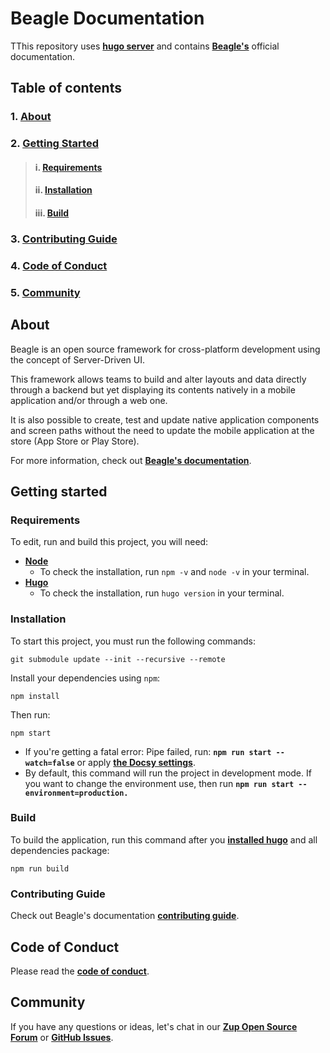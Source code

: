 
# **Beagle Documentation**
TThis repository uses [**hugo server**](https://gohugo.io/commands/hugo_server/) and contains **[Beagle's](https://docs.usebeagle.io/v1.10/)** official documentation.

## **Table of contents**
### 1. [**About**](#About)
### 2. [**Getting Started**](#getting-started)
> #### i. [**Requirements**](#requirements)
> #### ii. [**Installation**](#installation)
> #### iii. [**Build**](#build)
### 3. [**Contributing Guide**](#contributing-guide)
### 4. [**Code of Conduct**](#code-of-conduct)
### 5. [**Community**](#community)


## **About**

Beagle is an open source framework for cross-platform development using the concept of Server-Driven UI.

This framework allows teams to build and alter layouts and data directly through a backend but yet displaying its contents natively in a mobile application and/or through a web one.

It is also possible to create, test and update native application components and screen paths without the need to update the mobile application at the store (App Store or Play Store).

For more information, check out [**Beagle's documentation**](https://docs.usebeagle.io/v1.10/). 


## **Getting started**

### **Requirements**
To edit, run and build this project, you will need:
* [**Node**](https://nodejs.org/en/)
    - To check the installation, run `npm -v` and `node -v` in your terminal.
* [**Hugo**](https://gohugo.io/getting-started/installing/)
    - To check the installation, run `hugo version` in your terminal.

### **Installation**
To start this project, you must run the following commands:

```
git submodule update --init --recursive --remote
```

Install your dependencies using `npm`:

```
npm install
```

Then run:

```
npm start 
```

- If you're getting a fatal error: Pipe failed, run: **`npm run start --watch=false`** or apply [**the Docsy settings**](https://github.com/google/docsy-example/issues/89#issuecomment-758311888).
- By default, this command will run the project in development mode. If you want to change the environment use, then run **`npm run start --environment=production.`**

### **Build**

To build the application, run this command after you [**installed hugo**](https://gohugo.io/getting-started/installing) and all dependencies package:

```
npm run build 
```
###  **Contributing Guide**
Check out Beagle's documentation [**contributing guide**](https://github.com/ZupIT/beagle/blob/main/CONTRIBUTING.md). 


## **Code of Conduct**
Please read the [**code of conduct**](https://github.com/ZupIT/beagle/blob/main/CODE_OF_CONDUCT.md).

## **Community**
If you have any questions or ideas, let's chat in our [**Zup Open Source Forum**](https://forum.zup.com.br) or [**GitHub Issues**](https://github.com/ZupIT/beagle-docs/issues).
